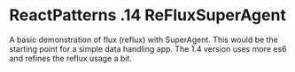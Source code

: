 # ReactPatterns .14 ReFluxSuperAgent

A basic demonstration of flux (reflux) with SuperAgent. This would be the starting point for a simple data handling app.
The 1.4 version uses more es6 and refines the reflux usage a bit.
